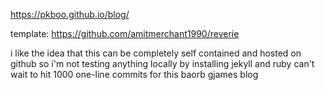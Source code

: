 https://pkboo.github.io/blog/

template: https://github.com/amitmerchant1990/reverie

i like the idea that this can be completely self contained and hosted on github so i'm not testing anything locally by installing jekyll and ruby can't wait to hit 1000 one-line commits for this baorb gjames blog